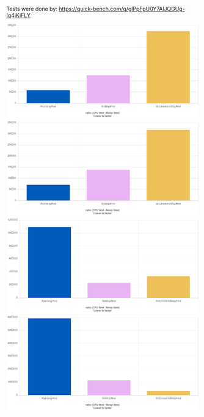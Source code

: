 Tests were done by: https://quick-bench.com/q/glPpFpU0Y7AlJQGUg-Iq4jKiFLY

![5 elements](5elements.png "5 elements")
![10 elements](10elements.png "10 elements")
![100 elements](100elements.png "100 elements")
![1000 elements](1000elements.png "1000 elements")